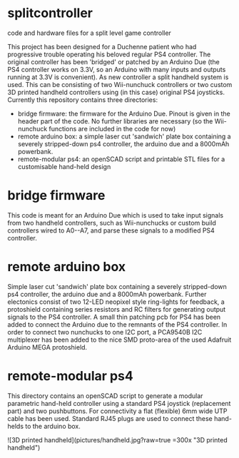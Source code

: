 # splitcontroller
code and hardware files for a split level game controller

This project has been designed for a Duchenne patient who had progressive trouble operating his beloved regular PS4 controller. The original controller has been 'bridged' or patched by an Arduino Due (the PS4 controller works on 3.3V, so an Arduino with many inputs and outputs running at 3.3V is convenient). As new controller a split handheld system is used. This can be consisting of two Wii-nunchuck controllers or two custom 3D printed handheld controllers using (in this case) original PS4 joysticks. Currently this repository contains three directories: 
  * bridge firmware: the firmware for the Arduino Due. Pinout is given in the header part of the code. No further libraries are necessary (so the Wii-nunchuck functions are included in the code for now)
  * remote arduino box: a simple laser cut 'sandwich' plate box containing a severely stripped-down ps4 controller, the arduino due and a 8000mAh powerbank. 
  * remote-modular ps4: an openSCAD script and printable STL files for a customisable hand-held design

# bridge firmware
This code is meant for an Arduino Due which is used to take input signals from two handheld controllers, such as Wii-nunchucks or custom build controllers wired to A0--A7, and parse these signals to a modified PS4 controller. 

# remote arduino box
Simple laser cut 'sandwich' plate box containing a severely stripped-down ps4 controller, the arduino due and a 8000mAh powerbank. Further electonics consist of two 12-LED neopixel style ring-lights for feedback, a protoshield containing series resistors and RC filters for generating output signals to the PS4 controller. A small thin patching pcb for PS4 has been added to connect the Arduino due to the remnants of the PS4 controller. In order to connect two nunchucks to one I2C port, a PCA9540B I2C multiplexer has been added to the nice SMD proto-area of the used Adafruit Arduino MEGA protoshield. 

# remote-modular ps4
This directory contains an openSCAD script to generate a modular parametric hand-held controller using a standard PS4 joystick (replacement part) and two pushbuttons. For connectivity a flat (flexible) 6mm wide UTP cable has been used. Standard RJ45 plugs are used to connect these hand-helds to the arduino box. 

![3D printed handheld](pictures/handheld.jpg?raw=true =300x "3D printed handheld")
